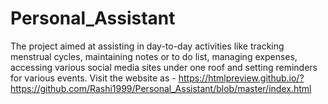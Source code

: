 # Personal_Assistant
The project aimed at assisting in day-to-day activities like tracking menstrual cycles, maintaining notes or to do list, managing expenses, accessing various social media sites under one roof and setting reminders for various events.
Visit the website as - https://htmlpreview.github.io/?https://github.com/Rashi1999/Personal_Assistant/blob/master/index.html
